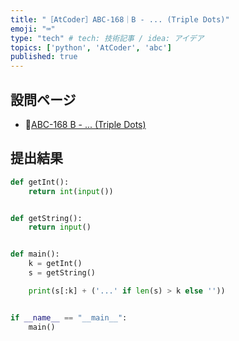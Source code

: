 ```yaml
---
title: "［AtCoder］ABC-168｜B - ... (Triple Dots)"
emoji: "⌨️"
type: "tech" # tech: 技術記事 / idea: アイデア
topics: ['python', 'AtCoder', 'abc']
published: true
---
```


## 設問ページ

- 🔗[ABC-168 B - ... (Triple Dots)](https://atcoder.jp/contests/abc168/tasks/abc168_b)

## 提出結果

```python
def getInt():
    return int(input())


def getString():
    return input()


def main():
    k = getInt()
    s = getString()

    print(s[:k] + ('...' if len(s) > k else ''))


if __name__ == "__main__":
    main()
```
